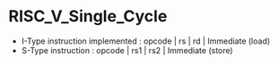 # RISC_V_Single_Cycle

- I-Type instruction implemented : opcode | rs | rd | Immediate (load)<br>
- S-Type instruction : opcode | rs1 | rs2 | Immediate (store)
